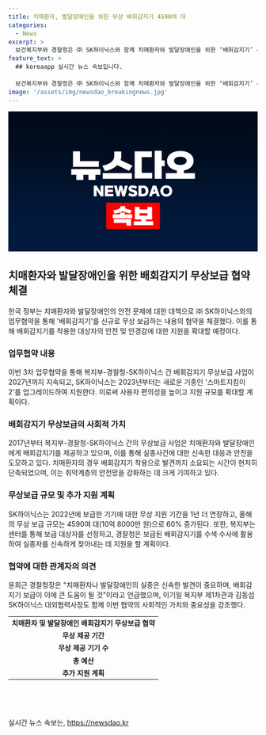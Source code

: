 ```yaml
---
title: 치매환자, 발달장애인을 위한 무상 배회감지기 4590여 대
categories:
  - News
excerpt: >
  보건복지부와 경찰청은 ㈜ SK하이닉스와 함께 치매환자와 발달장애인을 위한 ‘배회감지기’ 4590여 대를 추가로 무상 보급하는 업무협약(MOU)을 체결했다. SK하이닉스는 2023년부터 새로운 기종의 배회감지기 ‘스마트지킴이2’를 제공하여 지원을 확대할 예정이며, 복지부는 대상자 선정과 보급, 경찰청은 수색·수사에 협력한다. 배회감지기로 인한 실종자 발견 사례가 증가하고, 이번 무상보급 계획은 2027년까지 지속된다.
feature_text: >
  ## koreaapp 실시간 뉴스 속보입니다.

  보건복지부와 경찰청은 ㈜ SK하이닉스와 함께 치매환자와 발달장애인을 위한 ‘배회감지기’ 4590여 대를 추가로 무상 보급하는 업무협약(MOU)을 체결했다. SK하이닉스는 2023년부터 새로운 기종의 배회감지기 ‘스마트지킴이2’를 제공하여 지원을 확대할 예정이며, 복지부는 대상자 선정과 보급, 경찰청은 수색·수사에 협력한다. 배회감지기로 인한 실종자 발견 사례가 증가하고, 이번 무상보급 계획은 2027년까지 지속된다.
image: '/assets/img/newsdao_breakingnews.jpg'
---
```


<p><img src="/assets/img/newsdao_breakingnews.jpg" alt="koreaapp 속보" /></p>

<h2 data-ke-size="size26">치매환자와 발달장애인을 위한 배회감지기 무상보급 협약 체결</h2>

<p data-ke-size="size16">한국 정부는 치매환자와 발달장애인의 안전 문제에 대한 대책으로 ㈜ SK하이닉스와의 업무협약을 통해 '배회감지기'를 신규로 무상 보급하는 내용의 협약을 체결했다. 이를 통해 배회감지기를 착용한 대상자의 안전 및 안경감에 대한 지원을 확대할 예정이다.</p>

<h3 data-ke-size="size24">업무협약 내용</h3>

<p data-ke-size="size16">이번 3차 업무협약을 통해 복지부-경찰청-SK하이닉스 간 배회감지기 무상보급 사업이 2027년까지 지속되고, SK하이닉스는 2023년부터는 새로운 기종인 '스마트지킴이2'를 업그레이드하여 지원한다. 이로써 사용자 편의성을 높이고 지원 규모를 확대할 계획이다.</p>

<h3 data-ke-size="size24">배회감지기 무상보급의 사회적 가치</h3>

<p data-ke-size="size16">2017년부터 복지부-경찰청-SK하이닉스 간의 무상보급 사업은 치매환자와 발달장애인에게 배회감지기를 제공하고 있으며, 이를 통해 실종사건에 대한 신속한 대응과 안전을 도모하고 있다. 치매환자의 경우 배회감지기 착용으로 발견까지 소요되는 시간이 현저히 단축되었으며, 이는 취약계층의 안전망을 강화하는 데 크게 기여하고 있다.</p>

<h3 data-ke-size="size24">무상보급 규모 및 추가 지원 계획</h3>

<p data-ke-size="size16">SK하이닉스는 2022년에 보급한 기기에 대한 무상 지원 기간을 1년 더 연장하고, 올해의 무상 보급 규모는 4590여 대(10억 8000만 원)으로 60% 증가된다. 또한, 복지부는 센터를 통해 보급 대상자를 선정하고, 경찰청은 보급된 배회감지기를 수색·수사에 활용하여 실종자를 신속하게 찾아내는 데 지원을 할 계획이다.</p>

<h3 data-ke-size="size24">협약에 대한 관계자의 의견</h3>

<p data-ke-size="size16">윤희근 경찰청장은 "치매환자나 발달장애인의 실종은 신속한 발견이 중요하며, 배회감지기 보급이 이에 큰 도움이 될 것"이라고 언급했으며, 이기일 복지부 제1차관과 김동섭 SK하이닉스 대외협력사장도 함께 이번 협약의 사회적인 가치와 중요성을 강조했다.</p>

<table style="width: 100%;" data-ke-style="style6">
<tbody>
<tr>
<td style="text-align: center; height: 17px;"><b>치매환자 및 발달장애인 배회감지기 무상보급 협약</b></td>
</tr>
<tr>
<td style="text-align: center; height: 17px;"><b>무상 제공 기간</b></td>
</tr>
<tr>
<td style="text-align: center; height: 17px;"><b>무상 제공 기기 수</b></td>
</tr>
<tr>
<td style="text-align: center; height: 17px;"><b>총 예산</b></td>
</tr>
<tr>
<td style="text-align: center; height: 17px;"><b>추가 지원 계획</b></td>
</tr>
</tbody>
</table>

<p data-ke-size="size16">&nbsp;</p>

<p data-ke-size="size16">&nbsp;</p>
실시간 뉴스 속보는, <a href="https://newsdao.kr" rel="dofollow">https://newsdao.kr</a>


